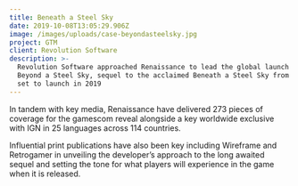 ```yaml
---
title: Beneath a Steel Sky
date: 2019-10-08T13:05:29.906Z
image: /images/uploads/case-beyondasteelsky.jpg
project: GTM
client: Revolution Software
description: >-
  Revolution Software approached Renaissance to lead the global launch for
  Beyond a Steel Sky, sequel to the acclaimed Beneath a Steel Sky from the 1990s
  set to launch in 2019
---
```

In tandem with key media, Renaissance have delivered 273 pieces of coverage for the gamescom reveal alongside a key worldwide exclusive with IGN in 25 languages across 114 countries.

Influential print publications have also been key including Wireframe and Retrogamer in unveiling the developer’s approach to the long awaited sequel and setting the tone for what players will experience in the game when it is released.
